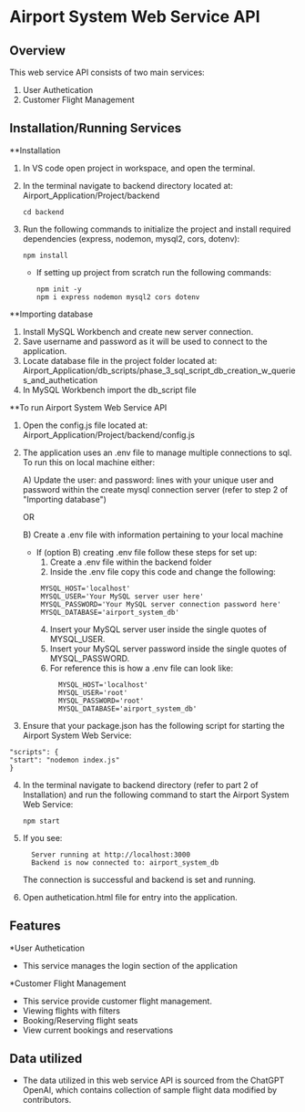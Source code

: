 # Airport System Web Service API

## Overview
This web service API consists of two main services:
1. User Authetication
2. Customer Flight Management

## Installation/Running Services
**Installation 
  1. In VS code open project in workspace, and open the terminal.
  2. In the terminal navigate to backend directory located at: Airport_Application/Project/backend
     ```
     cd backend
     ```
  4. Run the following commands to initialize the project and install required dependencies (express, nodemon, mysql2, cors, dotenv):
       ```
       npm install
       ```

       * If setting up project from scratch run the following commands:
         ```
         npm init -y
         npm i express nodemon mysql2 cors dotenv
         ```

**Importing database
  1. Install MySQL Workbench and create new server connection.
  2. Save username and password as it will be used to connect to the application.
  3. Locate database file in the project folder located at: Airport_Application/db_scripts/phase_3_sql_script_db_creation_w_queries_and_authetication
  4. In MySQL Workbench import the db_script file
    
**To run Airport System Web Service API
  1. Open the config.js file located at: Airport_Application/Project/backend/config.js
  2. The application uses an .env file to manage multiple connections to sql. To run this on local machine either:

     A) Update the user: and password: lines with your unique user and password within the create mysql connection server (refer to step 2 of "Importing database")
     
       OR
     
     B) Create a .env file with information pertaining to your local machine

       * If (option B) creating .env file follow these steps for set up:
         1. Create a .env file within the backend folder
         2. Inside the .env file copy this code and change the following:
           ```
            MYSQL_HOST='localhost'
            MYSQL_USER='Your MySQL server user here'
            MYSQL_PASSWORD='Your MySQL server connection password here'
            MYSQL_DATABASE='airport_system_db'
           ```
         4. Insert your MySQL server user inside the single quotes of MYSQL_USER.
         5. Insert your MySQL server password inside the single quotes of MYSQL_PASSWORD.
         6. For reference this is how a .env file can look like:
            ```
              MYSQL_HOST='localhost'
              MYSQL_USER='root'
              MYSQL_PASSWORD='root'
              MYSQL_DATABASE='airport_system_db'
            ```
            
  2. Ensure that your package.json has the following script for starting the Airport System Web Service:

    "scripts": {
    "start": "nodemon index.js"
    }

  4. In the terminal navigate to backend directory (refer to part 2 of Installation) and run the following command to start the Airport System Web Service:
     ```
     npm start
     ```

  6. If you see:
     ```
       Server running at http://localhost:3000
       Backend is now connected to: airport_system_db
     ```
     The connection is successful and backend is set and running.

  7. Open authetication.html file for entry into the application.

## Features
*User Authetication
  - This service manages the login section of the application

*Customer Flight Management
  - This service provide customer flight management.
  - Viewing flights with filters
  - Booking/Reserving flight seats
  - View current bookings and reservations

## Data utilized 
* The data utilized in this web service API is sourced from the ChatGPT OpenAI, which contains collection of sample flight data modified by contributors.
